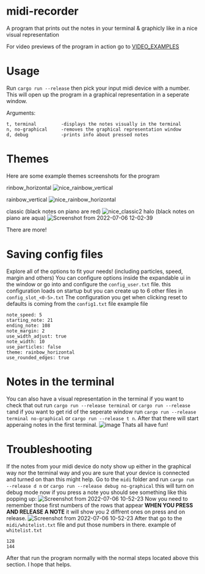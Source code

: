 # midi-recorder
A program that prints out the notes in your terminal & graphicly like in a nice visual representation

For video previews of the program in action go to [VIDEO_EXAMPLES](VIDEO_EXAMPLES.md)

# Usage
Run `cargo run --release` then pick your input midi device with a number.
This will open up the program in a graphical representation in a seperate window.

Arguments:
```
t, terminal         -displays the notes visually in the terminal
n, no-graphical     -removes the graphical representation window
d, debug            -prints info about pressed notes
```


# Themes
Here are some example themes screenshots for the program

rinbow_horizontal
![nice_rainbow_vertical](https://user-images.githubusercontent.com/86601983/177411099-a873c149-2c74-4fed-afc8-1133d8b53bdb.png)

rainbow_vertical
![nice_rainbow_horizontal](https://user-images.githubusercontent.com/86601983/177411042-dc343d2c-e707-4c73-9081-e7bf75314f8f.png)

classic (black notes on piano are red)
![nice_classic2](https://user-images.githubusercontent.com/86601983/177411143-a010c090-8629-471f-a174-7abc1b392d38.png)
halo (black notes on piano are aqua)
![Screenshot from 2022-07-06 12-02-39](https://user-images.githubusercontent.com/86601983/177528014-9ea62c16-b6b2-4396-9dfa-0908c743ea67.png)

There are more!

# Saving config files
Explore all of the options to fit your needs! (including particles, speed, margin and others)
You can configure options inside the expandable ui in the window or go into and configure the `config_user.txt` file.
this configuration loads on startup but you can create up to 6 other files in `config_slot_<0-5>.txt`
The configuration you get when clicking reset to defaults is coming from the `config1.txt` file
example file
```
note_speed: 5
starting_note: 21
ending_note: 108
note_margin: 2
use_width_adjust: true
note_width: 10
use_particles: false
theme: rainbow_horizontal
use_rounded_edges: true
```
# Notes in the terminal
You can also have a visual representation in the terminal if you want to check that out run `cargo run --release terminal` or `cargo run --release t`and if you want to get rid of the seperate window run `cargo run --release terminal no-graphical` or `cargo run --release t n`.
After that there will start apperaing notes in the first terminal.
![image](https://user-images.githubusercontent.com/86601983/176659743-edd98498-944a-45b5-bc77-5ea751fa0625.png)
Thats all have fun!
# Troubleshooting
If the notes from your midi device do noty show up either in the graphical way nor the terminal way and you are sure that your device is connected and turned on than this might help.
Go to the `midi` folder and run `cargo run --release d n` or `cargo run --release debug no-graphical` this will turn on debug mode now if you press a note you should see something like this popping up:
![Screenshot from 2022-07-06 10-52-23](https://user-images.githubusercontent.com/86601983/177518362-abf5a563-d1e2-4cba-845c-fa1122af10cd.png)
Now you need to remember those first numbers of the rows that appear **WHEN YOU PRESS AND RELEASE A NOTE** it will show you 2 diffrent ones on press and on release.
![Screenshot from 2022-07-06 10-52-23](https://user-images.githubusercontent.com/86601983/177519193-4b1a6f98-1563-4898-a3ca-2ac551d8b3c7.png)
After that go to the `midi/whitelist.txt` file and put those numbers in there.
example of `whitelist.txt`
```
128
144
```
After that run the program normally with the normal steps located above this section.
I hope that helps.
